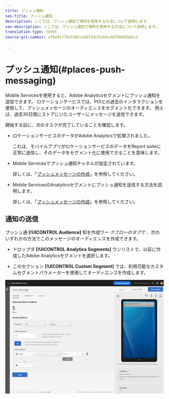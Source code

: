 ```yaml
---
title: プッシュ通知
seo-title: プッシュ通知
description: ここでは、プッシュ通知で場所を使用する方法について説明します。
seo-description: ここでは、プッシュ通知で場所を使用する方法について説明します。
translation-type: tm+mt
source-git-commit: a76e91775efd92ce56f2dc5cbdcc65786855b5c3

---
```



# プッシュ通知(#places-push-messaging)

Mobile Servicesを使用すると、Adobe Analyticsセグメントにプッシュ通知を送信できます。 ロケーションサービスでは、POIとの過去のインタラクションを使用して、プッシュメッセージのオーディエンスをセグメント化できます。 例えば、過去30日間にストアにいたユーザーにメッセージを送信できます。

開始する前に、次のタスクが完了していることを確認します。

* ロケーションサービスのデータがAdobe Analyticsで処理されました。

   これは、モバイルアプリがロケーションサービスのデータをReport suiteに正常に送信し、そのデータをセグメント化に使用できることを意味します。

* Mobile Servicesでプッシュ通知チャネルが設定されています。

   詳しくは、「[プッシュメッセージの作成](https://docs.adobe.com/content/help/en/mobile-services/using/manage-app-settings-ug/configuring-app/prerequisites-push-messaging.html)」を参照してください。

* Mobile ServicesのAnalyticsセグメントにプッシュ通知を送信する方法を説明します。

   詳しくは、「[プッシュメッセージの作成](https://docs.adobe.com/content/help/en/mobile-services/using/messaging-ug/push-messages/t-create-push-message.html)」を参照してください。

## 通知の送信

プッシュ通 **[!UICONTROL Audience]** 知を作成ワー *クフローのタブで* 、次のいずれかの方法でこのメッセージのオーディエンスを作成できます。

* ドロップダ **[!UICONTROL Analytics Segments]** ウンリストで、以前に作成したAdobe Analyticsセグメントを選択します。

* このセクション **[!UICONTROL Custom Segment]** では、利用可能なカスタムセグメントパラメーターを使用してオーディエンスを作成します。

![プッシュメッセージの設定](/help/assets/push-set-up.png)